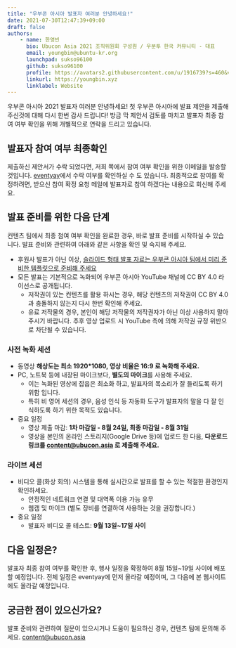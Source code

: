 ```yaml
---
title: "우부콘 아시아 발표자 여러분 안녕하세요!"
date: 2021-07-30T12:47:39+09:00
draft: false
authors:
    - name: 한영빈
      bio: Ubucon Asia 2021 조직위원회 구성원 / 우분투 한국 커뮤니티 - 대표
      email: youngbin@ubuntu-kr.org
      launchpad: sukso96100
      github: sukso96100
      profile: https://avatars2.githubusercontent.com/u/1916739?s=460&v=4
      linkurl: https://youngbin.xyz
      linklabel: Website
---
```


우부콘 아시아 2021 발표자 여러분 안녕하세요!
첫 우부콘 아시아에 발표 제안을 제출해 주신것에 대해 다시 한번 감사 드립니다!
방금 막 제안서 검토를 마치고 발표자 최종 참여 여부 확인을 위해 개별적으로 연락을 드리고 있습니다.

## 발표자 참여 여부 최종확인
제출하신 제안서가 수락 되었다면, 저희 쪽에서 참여 여부 확인을 위한 이메일을 발송할 것입니다.
[eventyay](https://eventyay.com/my-sessions)에서 수락 여부를 확인하실 수 도 있습니다.
최종적으로 참여를 확정하려면, 받으신 참여 확정 요청 메일에 발표자로 참여 하겠다는 내용으로 회신해 주세요.

## 발표 준비를 위한 다음 단계
컨텐츠 팀에서 최종 첨여 여부 확인을 완료한 경우, 바로 발표 준비를 시작하실 수 있습니다.
발표 준비와 관련하여 아래와 같은 사항을 확인 및 숙지해 주세요. 

- 후원사 발표가 아닌 이상, [슬라이드 형태 발표 자료는 우부콘 아시아 팀에서 미리 준비한 템플릿으로 준비해 주세요](https://github.com/ubucon-asia/2021-slide-template)
- 모든 발표는 기본적으로 녹화되어 우부콘 아시아 YouTube 채널에 CC BY 4.0 라이선스로 공개됩니다.
  - 저작권이 있는 컨텐츠를 활용 하시는 경우, 해당 컨텐츠의 저작권이 CC BY 4.0과 충돌하지 않는지 다시 한번 확인해 주세요.
  - 유료 저작물의 경우, 본인이 해당 저작물의 저작권자가 아닌 이상 사용하지 말아 주시기 바랍니다. 추후 영상 업로드 시 YouTube 측에 의해 저작권 규정 위반으로 차단될 수 있습니다.

### 사전 녹화 세션
- 동영상 **해상도는 최소 1920*1080, 영상 비율은 16:9 로 녹화해 주세요.**
- PC, 노트북 등에 내장된 마이크보다, **별도의 마이크**를 사용해 주세요.
  - 이는 녹화된 영상에 잡읍은 최소화 하고, 발표자의 목소리가 잘 들리도록 하기 위함 입니다.
  - 특히 비 영어 세션의 경우, 음성 인식 등 자동화 도구가 발표자의 말을 다 잘 인식하도록 하기 위한 목적도 있습니다. 
- 중요 일정
  - 영상 제출 마감: **1차 마감일 - 8월 24일, 최종 마감일 - 8월 31일**
  - 영상을 본인의 온라인 스토리지(Google Drive 등)에 업로드 한 다음, **다운로드 링크를 content@ubucon.asia 로 제출해 주세요.**

### 라이브 세션
- 비디오 콜(화상 회의) 시스템을 통해 실시간으로 발표를 할 수 있는 적절한 환경인지 확인하세요.
  - 안정적인 네트워크 연결 및 대역폭 이용 가능 유무
  - 웹캠 및 마이크 (별도 장비를 연결하여 사용하는 것을 권장합니다.)
- 중요 일정
  - 발표자 비디오 콜 테스트: **9월 13일~17일 사이**

## 다음 일정은?
발표자 최종 참여 여부를 확인한 후, 행사 일정을 확정하여 8월 15일~19일 사이에 배포할 예정입니다.
전체 일정은 eventyay에 먼저 올라갈 예정이며, 그 다음에 본 웹사이트에도 올라갈 예정입니다.

## 궁금한 점이 있으신가요?
발표 준비와 관련하여 질문이 있으시거나 도움이 필요하신 경우, 컨텐츠 팀에 문의해 주세요. content@ubucon.asia